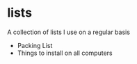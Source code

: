 lists
=====

A collection of lists I use on a regular basis

* Packing List
* Things to install on all computers
